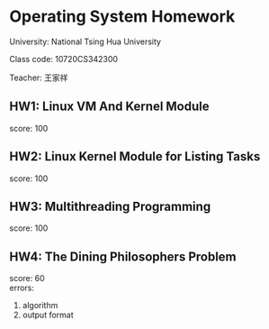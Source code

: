 # Operating System Homework
University: National Tsing Hua University

Class code: 10720CS342300

Teacher: 王家祥

## HW1: Linux VM And Kernel Module
score: 100

## HW2: Linux Kernel Module for Listing Tasks
score: 100

## HW3: Multithreading Programming
score: 100

## HW4: The Dining Philosophers Problem
score: 60 <br/>
errors:
1. algorithm <br/>
2. output format
